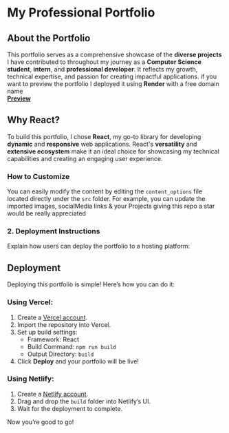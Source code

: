 # My Professional Portfolio 

## About the Portfolio  
This portfolio serves as a comprehensive showcase of the **diverse projects** I have contributed to throughout my journey as a **Computer Science student**, **intern**, and **professional developer**. It reflects my growth, technical expertise, and passion for creating impactful applications. if you want to preview the portfolio I deployed it using **Render** with a free domain name  
**[Preview](https://zakarianachchache-portfolio.onrender.com/)**

## Why React?  
To build this portfolio, I chose **React**, my go-to library for developing **dynamic** and **responsive** web applications. React's **versatility** and **extensive ecosystem** make it an ideal choice for showcasing my technical capabilities and creating an engaging user experience.


### How to Customize  
You can easily modify the content by editing the `content_options` file located directly under the `src` folder. For example, you can update the imported images, socialMedia links & your Projects 
giving this repo a star would be really appreciated

### 2. **Deployment Instructions**  
Explain how users can deploy the portfolio to a hosting platform:  


## Deployment  

Deploying this portfolio is simple! Here’s how you can do it:  

### Using Vercel:  
1. Create a [Vercel account](https://vercel.com/).  
2. Import the repository into Vercel.  
3. Set up build settings:
   - Framework: React
   - Build Command: `npm run build`
   - Output Directory: `build`
4. Click **Deploy** and your portfolio will be live!  

### Using Netlify:  
1. Create a [Netlify account](https://www.netlify.com/).  
2. Drag and drop the `build` folder into Netlify’s UI.  
3. Wait for the deployment to complete.  

Now you’re good to go!

